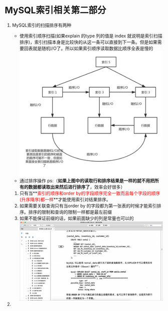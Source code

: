 # MySQL索引相关第二部分

1. MySQL索引的扫描排序有两种

   - 使用索引顺序扫描(如果explain 的type 列的值是 index 就说明是索引扫描排序)，索引扫描本身是比较快的从这一条可以直接到下一条。但是如果需要回表就是随机I/O了。所以如果索引顺序读取数据比顺序全表是慢的![索引读取数据和全表扫描](../images/索引读取数据和全表扫描.png)
   - 通过排序操作 
     ps:（**如果上图中的读取行和排序结果是一样的就不用把所有的数据都读取出来然后进行排序了**，效率会好很多）

   1. 只有当**<font color='red'>索引的顺序和order by的字段顺序完全一致而且每个字段的顺序(升序降序)都一样</font>**才能使用索引对结果排序。
   2. 如果需要关联查询只有当order by 的字段都为第一张表的时候才能索引排序。排序的限制和查询的限制一样都是最左前缀
   3. 如果不能保证前缀的话，如果前面缺少的列是常量也可以的![image-20190808223800268](../images/image-20190808223800268.png)

2. 